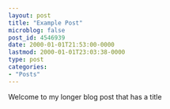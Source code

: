```yaml
---
layout: post
title: "Example Post"
microblog: false
post_id: 4546939
date: 2000-01-01T21:53:00-0000
lastmod: 2000-01-01T23:03:38-0000
type: post
categories:
- "Posts"
---
```


Welcome to my longer blog post that has a title